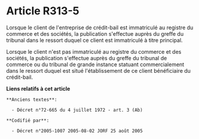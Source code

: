 # Article R313-5

Lorsque le client de l'entreprise de crédit-bail est immatriculé au registre du commerce et des sociétés, la publication
s'effectue auprès du greffe du tribunal dans le ressort duquel ce client est immatriculé à titre principal.

Lorsque le client n'est pas immatriculé au registre du commerce et des sociétés, la publication s'effectue auprès du greffe
du tribunal de commerce ou du tribunal de grande instance statuant commercialement dans le ressort duquel est situé
l'établissement de ce client bénéficiaire du crédit-bail.

**Liens relatifs à cet article**

	**Anciens textes**:

	  - Décret n°72-665 du 4 juillet 1972 - art. 3 (Ab)

	**Codifié par**:

	  - Décret n°2005-1007 2005-08-02 JORF 25 août 2005
